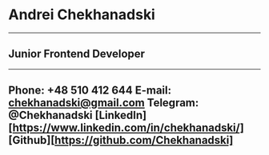 # Andrei Chekhanadski
---
## Junior Frontend Developer
---
   Phone: +48 510 412 644
   E-mail: chekhanadski@gmail.com
   Telegram: @Chekhanadski
   [LinkedIn][https://www.linkedin.com/in/chekhanadski/]
   [Github][https://github.com/Chekhanadski]
---